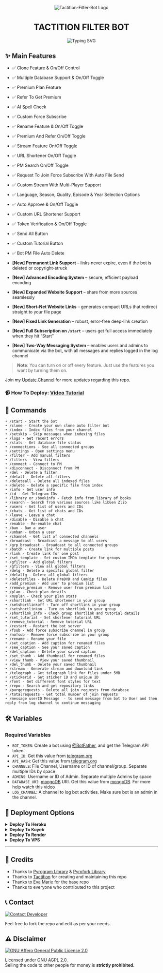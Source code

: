 <p align="center">
  <img src="https://camo.githubusercontent.com/3182669c1cffde4a5f4b429b7693fddbdfac8e454ab9a381978652d2fe89cd28/68747470733a2f2f696d672e6672656570696b2e636f6d2f7072656d69756d2d70686f746f2f6d616e2d737569742d69732d706c6179696e672d63686573735f313037323133382d3232373037302e6a70673f773d383236" alt="Tactition-Filter-Bot Logo">
</p>
<h1 align="center">
  TACTITION FILTER BOT
</h1>

<p align="center">
  <img src="https://readme-typing-svg.herokuapp.com/?lines=Welcome+To+Tactition+Filter+Bot!" alt="Typing SVG">
</p>

## ✨ Main Features

- ✅ Clone Feature & On/Off Control
- ✅ Multiple Database Support & On/Off Toggle
- ✅ Premium Plan Feature
- ✅ Refer To Get Premium
- ✅ AI Spell Check
- ✅ Custom Force Subscribe
- ✅ Rename Feature & On/Off Toggle
- ✅ Premium And Refer On/Off Toggle
- ✅ Stream Feature On/Off Toggle
- ✅ URL Shortener On/Off Toggle
- ✅ PM Search On/Off Toggle
- ✅ Request To Join Force Subscribe With Auto File Send
- ✅ Custom Stream With Multi-Player Support
- ✅ Language, Season, Quality, Episode & Year Selection Options
- ✅ Auto Approve & On/Off Toggle
- ✅ Custom URL Shortener Support
- ✅ Token Verification & On/Off Toggle
- ✅ Send All Button
- ✅ Custom Tutorial Button
- ✅ Bot PM File Auto Delete

- **[New] Permanent Link Support** – links never expire, even if the bot is deleted or copyright-struck  
- **[New] Advanced Encoding System** – secure, efficient payload encoding  
- **[New] Expanded Website Support** – share from more sources seamlessly  
- **[New] Short-Net Website Links** – generates compact URLs that redirect straight to your file page  
- **[New] Fixed Link Generation** – robust, error-free deep-link creation  
- **[New] Full Subscription on `/start`** – users get full access immediately when they hit “Start”
- **[New] Two-Way Messaging System** – enables users and admins to communicate via the bot, with all messages and replies logged in the log channel  

> **Note**: You can turn on or off every feature. Just use the features you want by turning them on.

Join my [Update Channel](https://telegram.dog/tactition) for more updates regarding this repo.

### 📹 How To Deploy: [Video Tutorial](https://youtu.be/3SJR7vH2kRo)

## 🤖 Commands

```
• /start - Start the bot
• /clone - Create your own clone auto filter bot
• /index - Index files from your channel
• /setskip - Skip messages when indexing files
• /logs - Get recent errors
• /stats - Get database file status
• /connections - See all connected groups
• /settings - Open settings menu
• /filter - Add manual filters
• /filters - View filters
• /connect - Connect to PM
• /disconnect - Disconnect from PM
• /del - Delete a filter
• /delall - Delete all filters
• /deleteall - Delete all indexed files
• /delete - Delete a specific file from index
• /info - Get user info
• /id - Get Telegram IDs
• /library or /bookinfo - Fetch info from library of books
• /search - Search from various sources like libGen Zlib
• /users - Get list of users and IDs
• /chats - Get list of chats and IDs
• /leave - Leave a chat
• /disable - Disable a chat
• /enable - Re-enable chat
• /ban - Ban a user
• /unban - Unban a user
• /channel - Get list of connected channels
• /broadcast - Broadcast a message to all users
• /grp_broadcast - Broadcast to all connected groups
• /batch - Create link for multiple posts
• /link - Create link for one post
• /set_template - Set custom IMDb template for groups
• /gfilter - Add global filters
• /gfilters - View all global filters
• /delg - Delete a specific global filter
• /delallg - Delete all global filters
• /deletefiles - Delete PreDVD and CamRip files
• /add_premium - Add user to premium list
• /remove_premium - Remove user from premium list
• /plan - Check plan details
• /myplan - Check your plan stats
• /shortlink - Set URL shortener in your group
• /setshortlinkoff - Turn off shortlink in your group
• /setshortlinkon - Turn on shortlink in your group
• /shortlink_info - Check group shortlink and tutorial details
• /set_tutorial - Set shortener tutorial URL
• /remove_tutorial - Remove tutorial URL
• /restart - Restart the bot server
• /fsub - Add force subscribe channel in group
• /nofsub - Remove force subscribe in your group
• /rename - Rename your file
• /set_caption - Add caption for renamed files
• /see_caption - See your saved caption
• /del_caption - Delete your saved caption
• /set_thumb - Add thumbnail for renamed files
• /view_thumb - View your saved thumbnail
• /del_thumb - Delete your saved thumbnail
• /stream - Generate stream and download link
• /telegraph - Get telegraph link for files under 5MB
• /stickerid - Get sticker ID and unique ID
• /font - Get different font styles for text
• /repo - Search and get repository links
• /purgerequests - Delete all join requests from database
• /totalrequests - Get total number of join requests
• /message userID Message  - to send message from bot to User and then reply from log channel to continue messaging
```

## 🛠️ Variables

### Required Variables
* `BOT_TOKEN`: Create a bot using [@BotFather](https://telegram.dog/BotFather), and get the Telegram API token.
* `API_ID`: Get this value from [telegram.org](https://my.telegram.org/apps)
* `API_HASH`: Get this value from [telegram.org](https://my.telegram.org/apps)
* `CHANNELS`: File Channel, Username or ID of channel/group. Separate multiple IDs by space
* `ADMINS`: Username or ID of Admin. Separate multiple Admins by space
* `DATABASE_URI`: [mongoDB](https://www.mongodb.com) URI. Get this value from [mongoDB](https://www.mongodb.com). For more help watch this [video](https://youtu.be/DAHRmFdw99o)
* `LOG_CHANNEL`: A channel to log bot activities. Make sure bot is an admin in the channel.

## 🚀 Deployment Options

<details>
<summary><b>Deploy To Heroku</b></summary>
<p>
<br>
<b>First connect your GitHub account, then select the repo and deploy with Procfile.</b>
</p>
</details>

<details>
<summary><b>Deploy To Koyeb</b></summary>
<br>
<b>The fastest way to deploy the application is to click the Deploy to Koyeb button below.</b>
<br>
<br>

[![Deploy to Koyeb](https://www.koyeb.com/static/images/deploy/button.svg)](https://app.koyeb.com/deploy?type=git&repository=github.com/Tactition/Tactition-Filter-Bot&branch=main&name=Tactition-Filter-Bot)
</details>

<details>
<summary><b>Deploy To Render</b></summary>
<br>
<b>
Use these commands:
<br>
<br>
• Build Command: <code>pip3 install -U -r requirements.txt</code>
<br>
<br>
• Start Command: <code>python3 bot.py</code>
<br>
<br>
Go to https://uptimerobot.com/ and add a monitor to keep your bot alive.
<br>
<br>
Use these settings when adding a monitor:</b>
<br>
<br>
<img src="https://telegra.ph/file/a79a156e44f43c9833b50.jpg" alt="render template">
<br>
<br>
<b>Click on the below button to deploy directly to render ↓</b>
<br>
<br>
<a href="https://render.com/deploy?repo=https://github.com/Tactition/Tactition-Filter-Bot/tree/main">
<img src="https://render.com/images/deploy-to-render-button.svg" alt="Deploy to Render">
</a>
</details>

<details>
<summary><b>Deploy To VPS</b></summary>

```bash
git clone https://github.com/Tactition/Tactition-Filter-Bot.git
cd Tactition-Filter-Bot
pip3 install -U -r requirements.txt
# Edit info.py with variables as given above
python3 bot.py
```
</details>

<hr>

## 🙏 Credits
- Thanks to [Pyrogram Library](https://github.com/pyrogram/pyrogram) & [Pyrofork Library](https://github.com/Mayuri-Chan/pyrofork)
- Thanks to [Tactition](https://telegram.dog/tactition) for creating and maintaining this repo
- Thanks to [Eva Marie](https://t.me/TeamEvamaria) for the base repo
- Thanks to everyone who contributed to this project

## 📞 Contact

[![Contact Developer](https://img.shields.io/static/v1?label=Contact+Developer&message=On+Telegram&color=critical)](https://telegram.me/Tactition)

Feel free to fork the repo and edit as per your needs.

## ⚠️ Disclaimer
[![GNU Affero General Public License 2.0](https://www.gnu.org/graphics/agplv3-155x51.png)](https://www.gnu.org/licenses/agpl-3.0.en.html#header)  

Licensed under [GNU AGPL 2.0.](LICENSE)  
Selling the code to other people for money is **strictly prohibited**.